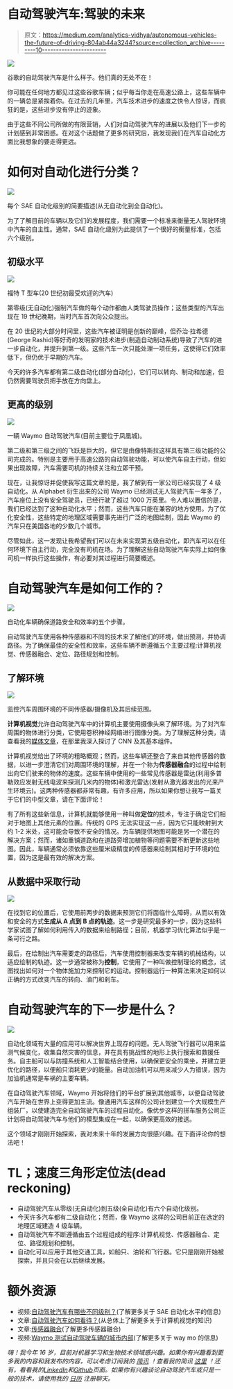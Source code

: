 # 自动驾驶汽车:驾驶的未来

> 原文：<https://medium.com/analytics-vidhya/autonomous-vehicles-the-future-of-driving-804ab44a3244?source=collection_archive---------10----------------------->

![](img/64035422db1271dc4407fe673644695c.png)

谷歌的自动驾驶汽车是什么样子。他们真的无处不在！

你可能在任何地方都见过这些谷歌车辆；似乎每当你走在高速公路上，这些车辆中的一辆总是紧挨着你。在过去的几年里，汽车技术进步的速度之快令人惊讶，而疯狂的是，这些进步没有停止的迹象。

由于这些不同公司所做的有限营销，人们对自动驾驶汽车的进展以及他们下一步的计划感到非常困惑。在对这个话题做了更多的研究后，我发现我们在汽车自动化方面比我想象的要走得更远。

# 如何对自动化进行分类？

![](img/6b82d37e073a9a1082d6bdc1355b45f0.png)

每个 SAE 自动化级别的简要描述(从无自动化到全自动化)。

为了了解目前的车辆以及它们的发展程度，我们需要一个标准来衡量无人驾驶环境中汽车的自主性。通常，SAE 自动化级别为此提供了一个很好的衡量标准，包括六个级别。

## 初级水平

![](img/5c512e9eb71c2ba1c6cb3f031407118c.png)

福特 T 型车(20 世纪初最受欢迎的汽车)

第零级(无自动化)强制汽车做的每个动作都由人类驾驶员操作；这些类型的汽车出现在 19 世纪晚期，当时汽车首次向公众提出。

在 20 世纪的大部分时间里，这些汽车被证明是创新的巅峰，但乔治·拉希德(George Rashid)等好奇的发明家的技术进步(制造自动制动系统)导致了汽车的进一步自动化，并提升到第一级。这些汽车一次只能处理一项任务，这使得它们效率低下，但仍优于早期的汽车。

今天的许多汽车都有第二级自动化(部分自动化)，它们可以转向、制动和加速，但仍然需要驾驶员把手放在方向盘上。

## 更高的级别

![](img/2280eeb21f95baa69541769ca4a5d36c.png)

一辆 Waymo 自动驾驶汽车(目前主要位于凤凰城)。

第二级和第三级之间的飞跃是巨大的，但它是由像特斯拉这样具有第三级功能的公司完成的。特别是主要用于高速公路的自动驾驶功能，可以使汽车自主行动，但如果出现故障，汽车需要司机的持续关注和立即干预。

现在，让我惊讶并促使我写这篇文章的是，我了解到有一家公司已经实现了 4 级自动化。从 Alphabet 衍生出来的公司 Waymo 已经测试无人驾驶汽车一年多了，汽车座位上没有安全驾驶员，已经行驶了超过 1000 万英里。令人难以置信的是，我们已经达到了这种自动化水平；然而，这些汽车只能在兼容的地方使用。为了优化安全性，这些特定的地理区域需要事先进行广泛的地图绘制，因此 Waymo 的汽车只在美国各地的少数几个城市。

尽管如此，这一发现让我希望我们可以在未来实现第五级自动化，即汽车可以在任何环境下自主行动，完全没有司机在场。为了理解这些自动驾驶汽车实际上如何像司机一样执行这些操作，有必要对其过程进行简要概述。

# 自动驾驶汽车是如何工作的？

![](img/f5945f247b91cc051ff34a3df81c1eae.png)

自动化车辆确保道路安全和效率的五个步骤。

自动驾驶汽车使用各种传感器和不同的技术来了解他们的环境，做出预测，并协调路径。为了确保最佳的安全性和效率，这些车辆不断遵循五个主要过程:计算机视觉、传感器融合、定位、路径规划和控制。

## 了解环境

![](img/ce17dc9e04a7a7c1ee9b641fe04c8ca0.png)

监控汽车周围环境的不同传感器/摄像机及其后续范围。

**计算机视觉**允许自动驾驶汽车中的计算机主要使用摄像头来了解环境。为了对汽车周围的物体进行分类，它使用卷积神经网络进行图像分类。为了理解这种分类，请查看我的[媒体文章](/swlh/classifying-images-with-cnns-bba272638572)，在那里我深入探讨了 CNN 及其基本组件。

计算机视觉给出了环境的粗略概观；然而，这些车辆还整合了来自其他传感器的数据，以进一步澄清它们对周围环境的理解，并在一个称为**传感器融合**的过程中绘制出向它们驶来的物体的速度。这些车辆中使用的一些常见传感器是雷达(利用多普勒效应发射无线电波来探测几米内的物体)和激光雷达(发射从激光器发出的光来产生环境云)。这两种传感器都非常有趣，有许多应用，所以如果你想让我写一篇关于它们的中型文章，请在下面评论！

有了所有这些新信息，计算机就能够使用一种叫做**定位**的技术，专注于确定它们相对于地图上其他元素的位置。传统的 GPS 无法实现这一点，因为它只能映射到大约 1-2 米处，这可能会导致不安全的情况。为车辆提供地图可能是另一个潜在的解决方案；然而，诸如重铺道路和在道路旁增加植物等问题需要不断更新这些地图。因此，车辆通常必须依靠这些厘米级精度的传感器来绘制其相对于环境的位置，因为这是最有效的解决方案。

## 从数据中采取行动

![](img/1f1dec4712965c60b53112ba6e3c82e6.png)

在找到它的位置后，它使用前两步的数据来预测它们将面临什么障碍，从而以有效和安全的方式**生成从 A 点到 B 点的轨迹**。这一步是研究最多的一步，因为这些科学家试图了解如何利用传入的数据来绘制路径；目前，机器学习优化算法似乎是一条可行之路。

最后，在绘制出汽车需要走的路径后，汽车使用控制器来改变车辆的机械结构，以适应绘制的轨迹。这一步通常被称为**控制**，它使用了一种叫做控制理论的概念，试图找出如何对一个物体施加力来控制它的运动。控制器运行一种算法来决定如何以正确的方式改变汽车的转向、油门和刹车。

# 自动驾驶汽车的下一步是什么？

![](img/495a889b7bcf64ea2918fdc03bc4388d.png)

自动化领域有大量的应用可以解决世界上现存的问题。无人驾驶飞行器可以用来监测气候变化，收集自然灾害的信息，并在具有挑战性的地形上执行搜索和救援任务。自主船可以与防撞系统和人工智能结合使用，以确保更安全的乘坐，并建立更优化的路径，以便船只消耗更少的能量。自动加油机可以用来减少人为错误，因为加油机通常是车祸的主要车辆。

在自动驾驶汽车领域，Waymo 开始将他们的平台扩展到其他城市，以便自动驾驶汽车开始在世界上变得更加主流。像通用汽车这样的公司计划建立一个大规模生产组装厂，以使建造完全自动驾驶汽车的过程自动化。像优步这样的拼车服务公司正计划将自动驾驶汽车与他们的模型集成在一起，以确保更高效的接送。

这个领域才刚刚开始探索，我对未来十年的发展方向很感兴趣。在下面评论你的想法吧！

# TL；速度三角形定位法(dead reckoning)

*   自动驾驶汽车从零级(无自动化)到五级(全自动化)有六个自动化级别。
*   今天许多汽车都有二级自动化；然而，像 Waymo 这样的公司目前正在选定的地理区域建造 4 级车辆。
*   自动驾驶汽车不断遵循由五个过程组成的程序:计算机视觉、传感器融合、定位、路径规划和控制。
*   自动化可以应用于其他交通工具，如船只、油轮和飞行器。它只是刚刚开始被探索，并且只会在以后继续发展。

# 额外资源

*   视频:[自动驾驶汽车有哪些不同级别？](https://www.youtube.com/watch?v=6592pKyQfyE&feature=emb_title)(了解更多关于 SAE 自动化水平的信息)
*   文章:[自动驾驶汽车如何看待？](https://towardsdatascience.com/how-do-self-driving-cars-see-13054aee2503)(从总体上了解更多关于计算机视觉的知识)
*   文章:[传感器融合](https://towardsdatascience.com/sensor-fusion-90135614fde6)(了解更多传感器融合)
*   视频:[Waymo 测试自动驾驶车辆的城市内部](https://www.youtube.com/watch?v=dpODZvJxXZo&feature=emb_title)(了解更多关于 way mo 的信息)

*嗨！我今年 16 岁，目前对机器学习和生物技术领域感兴趣。如果你有兴趣看到更多我的内容和我发布的内容，可以考虑订阅我的* [*简讯*](https://forms.gle/gdCammxd628UTQ9j9) *！查看我的简讯* [*这里*](https://preview.mailerlite.com/v5q7p2) *！还有，看看我的*[*LinkedIn*](https://www.linkedin.com/in/karthikmittal/)*和*[*Github*](https://github.com/karthikm15)*页面。如果你有兴趣谈论自动驾驶汽车或只是一般的技术，请使用我的* [*日历*](https://calendly.com/karthikmittal306) *注册聊天。*